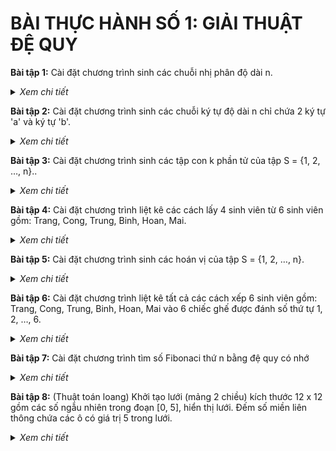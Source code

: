# BÀI THỰC HÀNH SỐ 1: GIẢI THUẬT ĐỆ QUY

**Bài tập 1:** Cài đặt chương trình sinh các chuỗi nhị phân độ dài n.

<details>
  <summary><i>Xem chi tiết</i></summary>
  
  **Code:**

  ```c++
  #include<iostream>
  using namespace std;

  int n;
  int x[100];

  void show() {
      for(int i = 0; i < n; i++)
          cout << x[i];
      cout << endl;
  }

  void action(int k) {
      if(k == n) {
          show();	
      }
      else {
          for(int i = 0; i <= 1; i++) {
              x[k] = i;
              action(k+1);
          }	
      }
  }

  int main() {
      cout << "Nhap n = "; cin >> n;

      action(0);

      return 0;
  }
  ```

  **Kết quả chạy:**
  
  ![image](https://user-images.githubusercontent.com/65481655/200872735-36cf4c41-ca23-4e7b-8e76-a2656fcba2fa.png)

</details>
  
**Bài tập 2:** Cài đặt chương trình sinh các chuỗi ký tự độ dài n chỉ chứa 2 ký tự 'a' và ký tự 'b'.
  
<details>
  <summary><i>Xem chi tiết</i></summary>
  
  **Code:**

  ```c++
  #include<iostream>
  using namespace std;

  int length = 2;
  char data[] = {'a','b'};

  int n;
  char x[100];

  void show() {
    for(int i = 0; i < n; i++) 
      cout << x[i];
    cout << endl;
  }

  void action(int k) {
    if(k == n) {
      show();
    }
    else {
      for(int i = 0; i < length; i++) {
        x[k] = data[i];
        action(k+1);
      }	
    }
  } 


  int main() {
    cout << "Nhap n = "; cin >> n;

    action(0);

    return 0;
  }
  ```

  **Kết quả chạy:**
  
  ![image](https://user-images.githubusercontent.com/65481655/200874758-e3d29c4c-bbeb-49ea-ac44-973505bfa392.png)

</details>  

**Bài tập 3:** Cài đặt chương trình sinh các tập con k phần tử của tập S = {1, 2, …, n}..
  
<details>
  <summary><i>Xem chi tiết</i></summary>
  
  **Phân tích:**
  
  - Các phần tử khác nhau, không tính vị trí (xếp theo thứ tự từ điển)
  - VD: 
    - Input: n = 3, k = 2 
    - Output:	{1,2}, {1,3}, {2,3} 
  
  **Code:**

  ```c++
  #include<iostream>
  using namespace std;
  
  int n, k;
  int x[100];

  void show() {
    for(int i = 1; i <= k; i++) 
      cout << x[i] << " ";
    cout << endl;
  }

  void action(int p) {
    for(int i = x[p-1]+1; i <= n-k+p; i++) {
      x[p] = i;

      if(p == k) 
        show();
      else 
        action(p+1);
    }
  } 

  int main() {
    cout << "n = "; cin >> n;
    cout << "k = "; cin >> k;

    action(1);

    return 0;
  }
  ```

  **Kết quả chạy:**
  
  ![image](https://user-images.githubusercontent.com/65481655/200876028-1c49cbbd-f2cf-418d-b80e-fe3e89105f8a.png)

</details>  

**Bài tập 4:** Cài đặt chương trình liệt kê các cách lấy 4 sinh viên từ 6 sinh viên gồm: Trang, Cong, Trung, Binh, Hoan, Mai.
  
<details>
  <summary><i>Xem chi tiết</i></summary>
  
  **Phân tích:**
    
  - Sử dụng tổ hợp (không có thứ tự) 
  - Số cách = nCk = n! / (k! * (n-k)!) = 15 cách
  
  **Code:**

  ```c++
  #include<iostream>
  using namespace std;
  
  string studentList[] = {"Trang", "Cong", "Trung", "Binh", "Hoan", "Mai"};
  int n = 6;

  int k = 4;
  int x[100];

  void show() {
    for(int i = 1; i <= k; i++) {
      cout << studentList[x[i]-1] << "\t";
    }
    cout << endl;
  }

  void action(int p) {
    for(int i = x[p-1]+1; i <= n-k+p; i++) {
      x[p] = i;

      if(p == k)
        show();
      else 
        action(p+1);
    }
  }

  int main() {
    cout << "Cac cach lay 4 sv tu 6 sv:" << endl;

    action(1);

    return 0;
  }
  ```

  **Kết quả chạy:**
  
  ![image](https://user-images.githubusercontent.com/65481655/200877168-b1a6990c-17d8-4cc7-bd9e-ed1084971094.png)

</details>  
  
**Bài tập 5:** Cài đặt chương trình sinh các hoán vị của tập S = {1, 2, …, n}.
  
<details>
  <summary><i>Xem chi tiết</i></summary>
 
  **Phân tích:**
 
  - Chỉnh hợp (có thứ tự)
 
  **Code:**

  ```c++
  #include<iostream>
  using namespace std;

  int n;
  bool check[100] = {false};
  int x[100];

  void show() {
    for(int i = 1; i <= n; i++) 
      cout << x[i] << " ";
    cout << endl;
  }

  void action(int k) {
    for(int i = 1; i <= n; i++) {
      if(!check[i]) {
        x[k] = i;
        check[i] = true;

        if(k == n) 
          show();
        else
          action(k+1);

        check[i] = false;
      }
    }
  }

  int main() {
    cout << "n = "; cin >> n;
    
    cout << "\nSinh cac hoan vi:\n";
    action(1);

    return 0;
  }
  ```

  **Kết quả chạy:**
  
  ![image](https://user-images.githubusercontent.com/65481655/200878711-7c6ac108-62aa-4051-8d45-76dcdf02cd5e.png)

</details> 
  
**Bài tập 6:** Cài đặt chương trình liệt kê tất cả các cách xếp 6 sinh viên gồm: Trang, Cong, Trung, Binh, Hoan, Mai 
  vào 6 chiếc ghế được đánh số thứ tự 1, 2, …, 6.
  
<details>
  <summary><i>Xem chi tiết</i></summary>
 
  **Phân tích:**
 
  - Chỉnh hợp (có thứ tự)
  - Số cách = n! = 6! = 720 hoặc	= nAn = 6! / 0! = 720
  
  **Code:**

  ```c++
  #include<iostream>
  using namespace std;

  int count = 0;
  string studentList[] = {"Trang", "Cong", "Trung", "Binh", "Hoan", "Mai"};
  int n = 6;
  int x[100];
  bool check[100] = {false};

  void show() {
    for(int i = 1; i <= n; i++) {
      cout << studentList[x[i]-1] << "\t";
    }
    cout << endl;
    count++;
  }

  void action(int k) {
    for(int i = 1; i <= n; i++) {
      if(!check[i]) {
        x[k] = i;
        check[i] = true;

        if(k == n)
          show();
        else 
          action(k+1);

        check[i] = false;
      }
    }
  }

  int main() {
    cout << "Cac cach xep 6 sinh vien" << endl;

    action(1);

    cout << "\nTong so cach: " << count << endl;

    return 0;
  }
  ```

  **Kết quả chạy:**
  
  ... Kết quả rất dài (Chỉ chụp lại phần cuối)
  
  ![image](https://user-images.githubusercontent.com/65481655/200879495-53c8e659-c1de-4547-b059-8344df8edbd8.png)

</details>  

**Bài tập 7:** Cài đặt chương trình tìm số Fibonaci thứ n bằng đệ quy có nhớ
  
<details>
  <summary><i>Xem chi tiết</i></summary>
 
  **Phân tích:**
 
  - Dãy Fibonacci: 1, 1, 2, 3, 5, 8, 13, 21, ...
  - Đệ quy có nhớ: Các giá trị được sử dụng nhiều lần ta không tính lại mà sử dụng mảng để lưu trữ.

  **Code:**

  ```c++
  #include<iostream>
  using namespace std;
  
  int temp[100] = {};

  long fibonacci(int n) {
    if(n == 1 || n == 2)
      return 1;

    if(temp[n] != 0)
      return temp[n];
    else 
      return temp[n] = fibonacci(n-1) + fibonacci(n-2);
  } 

  int main() {
    int n;
    cout << "n = "; cin >> n;

    cout << "So fibonacci thu n: " << fibonacci(n) << endl;

    return 0;
  }
  ```

  **Kết quả chạy:**
  
  ![image](https://user-images.githubusercontent.com/65481655/200880476-0d4785a4-c67a-4c1f-8de0-5076ca774f6c.png)

</details>  
  
**Bài tập 8:** (Thuật toán loang) Khởi tạo lưới (mảng 2 chiều) kích thước 12 x 12 gồm các số ngẫu nhiên trong đoạn [0, 5], hiển thị lưới. 
  Đếm số miền liên thông chứa các ô có giá trị 5 trong lưới.
  
<details>
  <summary><i>Xem chi tiết</i></summary>
  
  Không hiểu, không làm 😁
  
</details>  
